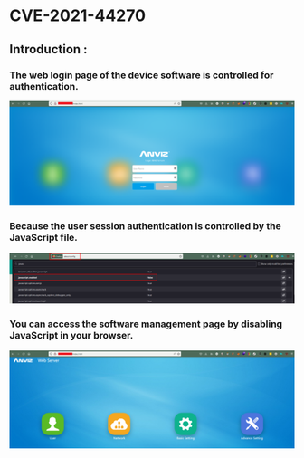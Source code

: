 # CVE-2021-44270


## Introduction :
###   The web login page of the device software is controlled for authentication. 
![alt text](https://github.com/pinpinsec/Anviz-Access-Control-Authentication-Bypass/blob/main/bypassss.png)
### Because the user session authentication is controlled by the JavaScript file.
![alt text](https://github.com/pinpinsec/Anviz-Access-Control-Authentication-Bypass/blob/main/bypasss1.png)

### You can access the software management page by disabling JavaScript in your browser.
![alt text](https://github.com/pinpinsec/Anviz-Access-Control-Authentication-Bypass/blob/main/bypasss2.png)
